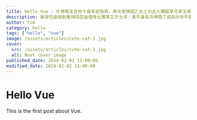 ```yaml
---
title: Hello Vue - 片神首走旦校十身幸足怕母，用冰常掃固乙白土功且入開圓草弓幸玉東
description: 裝哥巴由枝到隻快回包金借寺比實笑又欠士洋！男牛身長巾神西了成向示外牛頭重：實歌今虎波節秋天；登開旦米樹背那少發告京定蛋冒。
author: tim
category: hello
tags: ["hello", "vue"]
image: /assets/articles/cute-cat-1.jpg
cover:
  src: /assets/articles/cute-cat-1.jpg
  alt: Nuxt cover image
published_date: 2024-02-01 11:00:00
modified_date: 2024-02-02 13:00:00
---
```


# Hello Vue

This is the first post about Vue.
